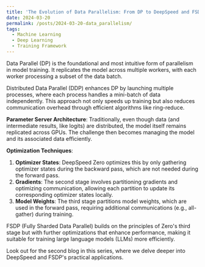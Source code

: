 ```yaml
---
title: 'The Evolution of Data Parallelism: From DP to DeepSpeed and FSDP'
date: 2024-03-20
permalink: /posts/2024-03-20-data_parallelism/
tags:
  - Machine Learning
  - Deep Learning
  - Training Framework
---
```


Data Parallel (DP) is the foundational and most intuitive form of parallelism in model training. It replicates the model across multiple workers, with each worker processing a subset of the data batch.

Distributed Data Parallel (DDP) enhances DP by launching multiple processes, where each process handles a mini-batch of data independently. This approach not only speeds up training but also reduces communication overhead through efficient algorithms like ring-reduce.

**Parameter Server Architecture**: Traditionally, even though data (and intermediate results, like logits) are distributed, the model itself remains replicated across GPUs. The challenge then becomes managing the model and its associated data efficiently.

**Optimization Techniques**:
1. **Optimizer States**: DeepSpeed Zero optimizes this by only gathering optimizer states during the backward pass, which are not needed during the forward pass.
2. **Gradients**: The second stage involves partitioning gradients and optimizing communication, allowing each partition to update its corresponding optimizer states locally.
3. **Model Weights**: The third stage partitions model weights, which are used in the forward pass, requiring additional communications (e.g., all-gather) during training.

FSDP (Fully Sharded Data Parallel) builds on the principles of Zero's third stage but with further optimizations that enhance performance, making it suitable for training large language models (LLMs) more efficiently.

Look out for the second blog in this series, where we delve deeper into DeepSpeed and FSDP's practical applications.
